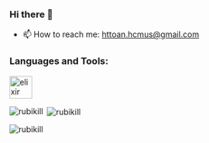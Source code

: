 ### Hi there 👋

- 📫 How to reach me: httoan.hcmus@gmail.com

<h3 align="left">Languages and Tools:</h3>
<p align="left">
  <a href="https://elixir-lang.org" target="_blank"> <img src="https://www.vectorlogo.zone/logos/elixir-lang/elixir-lang-icon.svg" alt="elixir" width="40" height="40"/> </a>
</p>

<p><img align="left" src="https://github-readme-stats.vercel.app/api/top-langs?username=rubikill&show_icons=true&locale=en&layout=compact" alt="rubikill" /></p>

<p>&nbsp;<img align="center" src="https://github-readme-stats.vercel.app/api?username=rubikill&show_icons=true&locale=en" alt="rubikill" /></p>

<p><img align="center" src="https://github-readme-streak-stats.herokuapp.com/?user=rubikill&" alt="rubikill" /></p>
